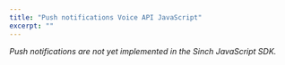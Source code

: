 ```yaml
---
title: "Push notifications Voice API JavaScript"
excerpt: ""
---
```

*Push notifications are not yet implemented in the Sinch JavaScript SDK.*
